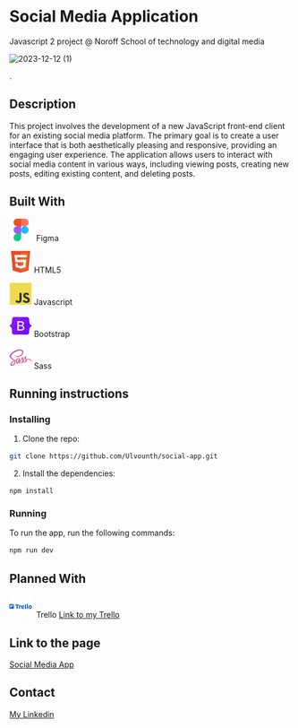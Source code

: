 <h1>Social Media Application</h1>
<p>Javascript 2 project @ Noroff School of technology and digital media</p>

![2023-12-12 (1)](https://github.com/Ulvounth/social-app/assets/98667510/0700ae9b-2f0f-42a1-a8a7-503c823b8464)


.

## Description

This project involves the development of a new JavaScript front-end client for an existing social media platform. The primary goal is to create a user interface that is both aesthetically pleasing and responsive, providing an engaging user experience. The application allows users to interact with social media content in various ways, including viewing posts, creating new posts, editing existing content, and deleting posts.

## Built With

<img src="https://github.com/devicons/devicon/blob/master/icons/figma/figma-original.svg" title="Figma" alt="Figma" width="40" height="40"/>&nbsp;  Figma 

<img src="https://github.com/devicons/devicon/blob/master/icons/html5/html5-original.svg" title="HTML5" alt="HTML" width="40" height="40"/>  HTML5

<img src="https://github.com/devicons/devicon/blob/master/icons/javascript/javascript-original.svg"  title="JS" alt="JS" width="40" height="40"/>  Javascript

<img src="https://github.com/devicons/devicon/blob/master/icons/bootstrap/bootstrap-original.svg"  title="Bootstrap" alt="Bootstrap" width="40" height="40"/>  Bootstrap

<img src="https://github.com/devicons/devicon/blob/master/icons/sass/sass-original.svg"  title="Sass" alt="Sass" width="40" height="40"/>  Sass

## Running instructions

### Installing

1. Clone the repo:

```bash
git clone https://github.com/Ulvounth/social-app.git
```

2. Install the dependencies:

```
npm install
```

### Running

To run the app, run the following commands:

```bash
npm run dev
```

## Planned With

<img src="https://github.com/devicons/devicon/blob/master/icons/trello/trello-plain-wordmark.svg" title="Trello" alt="Trello" width="40" height="40"/>&nbsp;  Trello
 [Link to my Trello](https://trello.com/invite/b/NDeagASA/db527be52aa39bd2639e40f49831241f/javascript-2)

## Link to the page

[Social Media App](https://zesty-selkie-6b0948.netlify.app/)


## Contact

[My Linkedin](https://www.linkedin.com/in/andreas-ulvund-98066376/)
